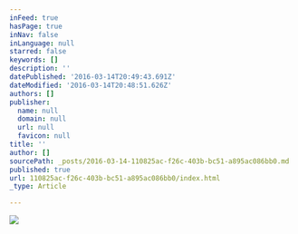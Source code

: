 ```yaml
---
inFeed: true
hasPage: true
inNav: false
inLanguage: null
starred: false
keywords: []
description: ''
datePublished: '2016-03-14T20:49:43.691Z'
dateModified: '2016-03-14T20:48:51.626Z'
authors: []
publisher:
  name: null
  domain: null
  url: null
  favicon: null
title: ''
author: []
sourcePath: _posts/2016-03-14-110825ac-f26c-403b-bc51-a895ac086bb0.md
published: true
url: 110825ac-f26c-403b-bc51-a895ac086bb0/index.html
_type: Article

---
```

![](https://the-grid-user-content.s3-us-west-2.amazonaws.com/e07e9e8f-d8b8-4700-b04c-592f8391e21d.jpg)